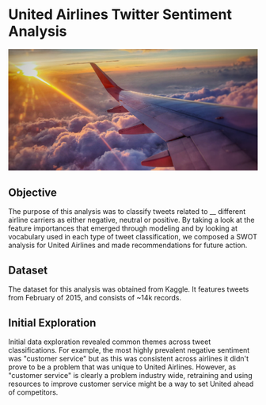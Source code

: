 # United Airlines Twitter Sentiment Analysis

![image](./images/johan-van-wambeke-_2VioFUgQVg-unsplash.jpg)

## Objective
The purpose of this analysis was to classify tweets related to __ different airline carriers as either negative, neutral or positive. By taking a look at the feature importances that emerged through modeling and by looking at vocabulary used in each type of tweet classification, we composed a SWOT analysis for United Airlines and made recommendations for future action. 
## Dataset
The dataset for this analysis was obtained from Kaggle. It features tweets from February of 2015, and consists of ~14k records.

## Initial Exploration
Initial data exploration revealed common themes across tweet classifications. For example, the most highly prevalent negative sentiment was "customer service" but as this was consistent across airlines it didn't prove to be a problem that was unique to United Airlines. However, as "customer service" is clearly a problem industry wide, retraining and using resources to improve customer service might be a way to set United ahead of competitors.

